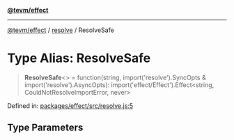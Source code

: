 [**@tevm/effect**](../../README.md)

***

[@tevm/effect](../../modules.md) / [resolve](../README.md) / ResolveSafe

# Type Alias: ResolveSafe

> **ResolveSafe**\<\> = function(string, import('resolve').SyncOpts & import('resolve').AsyncOpts): import('effect/Effect').Effect\<string, CouldNotResolveImportError, never\>

Defined in: [packages/effect/src/resolve.js:5](https://github.com/evmts/compiler/blob/main/packages/effect/src/resolve.js#L5)

## Type Parameters
